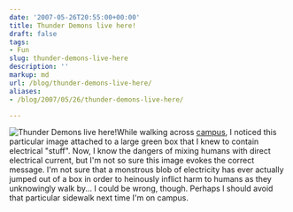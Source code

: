 ```yaml
---
date: '2007-05-26T20:55:00+00:00'
title: Thunder Demons live here!
draft: false
tags:
- Fun
slug: thunder-demons-live-here
description: ''
markup: md
url: /blog/thunder-demons-live-here/
aliases:
- /blog/2007/05/26/thunder-demons-live-here/

---
```


![Thunder Demons live here!](http://bradmontgomery.net/files/thunderdemons.jpg)While walking across [campus](http://memphis.edu), I noticed this particular image attached to a large green box that I knew to contain electrical "stuff". Now, I know the dangers of mixing humans with direct electrical current, but I'm not so sure this image evokes the correct message. I'm not sure that a monstrous blob of electricity has ever actually jumped out of a box in order to heinously inflict harm to humans as they unknowingly walk by... I could be wrong, though. Perhaps I should avoid that particular sidewalk next time I'm on campus.